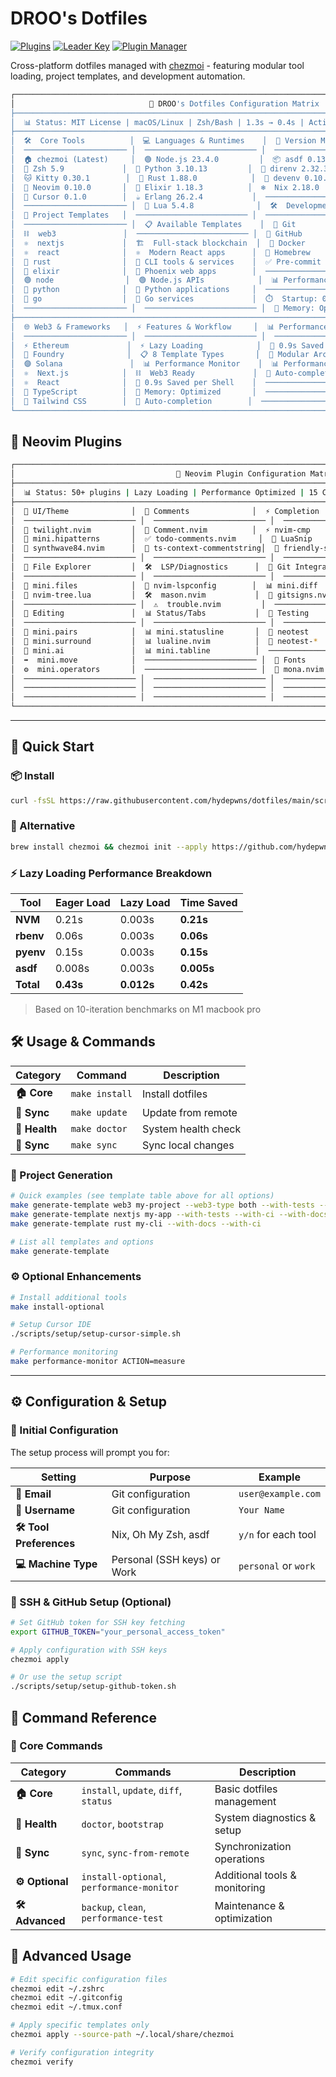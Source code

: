 # DROO's Dotfiles

[![Plugins](https://dotfyle.com/Hydepwns/dotfiles-config-nvim/badges/plugins?style=flat)](https://dotfyle.com/Hydepwns/dotfiles-config-nvim)
[![Leader Key](https://dotfyle.com/Hydepwns/dotfiles-config-nvim/badges/leaderkey?style=flat)](https://dotfyle.com/Hydepwns/dotfiles-config-nvim)
[![Plugin Manager](https://dotfyle.com/Hydepwns/dotfiles-config-nvim/badges/plugin-manager?style=flat)](https://dotfyle.com/Hydepwns/dotfiles-config-nvim)

Cross-platform dotfiles managed with [chezmoi](https://www.chezmoi.io/) - featuring modular tool loading, project templates, and development automation.

```bash
┌─────────────────────────────────────────────────────────────────────────────────────────────────────────────┐
│                              🚀 DROO's Dotfiles Configuration Matrix                                         │
├─────────────────────────────────────────────────────────────────────────────────────────────────────────────┤
│  📊 Status: MIT License | macOS/Linux | Zsh/Bash | 1.3s → 0.4s | Active Development                        │
├─────────────────────────────────────────────────────────────────────────────────────────────────────────────┤
│  🛠️  Core Tools          │  💻 Languages & Runtimes    │  🔧 Version Managers            │
│  ─────────────────────── │  ───────────────────────── │  ──────────────────────────────  │
│  🏠 chezmoi (Latest)     │  🟢 Node.js 23.4.0         │  📦 asdf 0.13.1                  │
│  🐚 Zsh 5.9             │  🐍 Python 3.10.13         │  🔄 direnv 2.32.3                │
│  🐱 Kitty 0.30.1        │  🦀 Rust 1.88.0            │  🐧 devenv 0.10.0                │
│  📝 Neovim 0.10.0       │  💜 Elixir 1.18.3          │  ❄️  Nix 2.18.0                  │
│  🎯 Cursor 0.1.0        │  ☕ Erlang 26.2.4           │  ──────────────────────────────  │
│  ─────────────────────── │  🔵 Lua 5.4.8              │  🛠️  Development Tools          │
│  🎨 Project Templates   │  ───────────────────────── │  ──────────────────────────────  │
│  ─────────────────────── │  📋 Available Templates    │  🔧 Git                          │
│  ⛓️  web3               │  ───────────────────────── │  🐙 GitHub                       │
│  ⚛️  nextjs             │  🏗️  Full-stack blockchain  │  🐳 Docker                       │
│  ⚛️  react              │  ⚛️  Modern React apps      │  🍺 Homebrew                     │
│  🦀 rust                │  🦀 CLI tools & services    │  ✅ Pre-commit                   │
│  💜 elixir              │  💜 Phoenix web apps        │  ──────────────────────────────  │
│  🟢 node                │  🟢 Node.js APIs            │  📊 Performance Tools            │
│  🐍 python              │  🐍 Python applications     │  ──────────────────────────────  │
│  🔵 go                  │  🔵 Go services             │  ⏱️  Startup: 0.4s               │
│  ─────────────────────── │  ───────────────────────── │  💾 Memory: Optimized            │
├─────────────────────────────────────────────────────────────────────────────────────────────────────────────┤
│  🌐 Web3 & Frameworks   │  ⚡ Features & Workflow     │  📊 Performance Metrics          │
│  ─────────────────────── │  ───────────────────────── │  ──────────────────────────────  │
│  ⚡ Ethereum             │  ⚡ Lazy Loading            │  🚀 0.9s Saved per Shell         │
│  🔨 Foundry              │  📋 8 Template Types       │  🧩 Modular Architecture         │
│  🟣 Solana               │  📊 Performance Monitor    │  📊 Performance Monitor          │
│  ⚛️  Next.js            │  ⛓️  Web3 Ready             │  🎯 Auto-completion              │
│  ⚛️  React              │  🚀 0.9s Saved per Shell    │  ──────────────────────────────  │
│  🔷 TypeScript          │  💾 Memory: Optimized       │  ──────────────────────────────  │
│  🎨 Tailwind CSS        │  🎯 Auto-completion        │  ──────────────────────────────  │
└─────────────────────────────────────────────────────────────────────────────────────────────────────────────┘
```

## 🔗 Neovim Plugins

```bash
┌─────────────────────────────────────────────────────────────────────────────────────────────────────────────┐
│                                    🎯 Neovim Plugin Configuration Matrix                                    │
├─────────────────────────────────────────────────────────────────────────────────────────────────────────────┤
│  📊 Status: 50+ plugins | Lazy Loading | Performance Optimized | 15 Categories                              │
├─────────────────────────────────────────────────────────────────────────────────────────────────────────────┤
│  🎨 UI/Theme              │  💬 Comments              │  ⚡ Completion              │  🔍 Fuzzy Finder        │
│  ───────────────────────── │  ───────────────────────── │  ───────────────────────── │  ─────────────────────  │
│  🌙 twilight.nvim         │  💬 Comment.nvim          │  ⚡ nvim-cmp               │  🔭 telescope.nvim      │
│  🎨 mini.hipatterns       │  ✅ todo-comments.nvim     │  📝 LuaSnip               │  📍 mini.visits         │
│  🌆 synthwave84.nvim      │  💬 ts-context-commentstring│  🧩 friendly-snippets    │  🔍 mini.extra          │
│  ───────────────────────── │  ───────────────────────── │  ───────────────────────── │  ─────────────────────  │
│  📁 File Explorer         │  🛠️  LSP/Diagnostics      │  🐙 Git Integration       │  ⌨️  Keybindings         │
│  ───────────────────────── │  ───────────────────────── │  ───────────────────────── │  ─────────────────────  │
│  📂 mini.files            │  🔧 nvim-lspconfig        │  📊 mini.diff             │  ⌨️  which-key.nvim      │
│  🌳 nvim-tree.lua         │  🛠️  mason.nvim           │  🐙 gitsigns.nvim         │  ⚡ flash.nvim           │
│  ───────────────────────── │  ⚠️  trouble.nvim         │  ───────────────────────── │  ─────────────────────  │
│  📝 Editing               │  📊 Status/Tabs           │  🧪 Testing               │  📚 Note-taking          │
│  ───────────────────────── │  ───────────────────────── │  ───────────────────────── │  ─────────────────────  │
│  🔗 mini.pairs            │  📊 mini.statusline       │  🧪 neotest               │  📖 orgmode              │
│  🔄 mini.surround         │  📊 lualine.nvim          │  🧪 neotest-*             │  📚 neorg                │
│  🤖 mini.ai               │  📊 mini.tabline          │  ───────────────────────── │  ─────────────────────  │
│  ➡️  mini.move            │  ───────────────────────── │  🎨 Fonts                 │  🛠️  Utilities          │
│  ⚙️  mini.operators       │  ───────────────────────── │  🎨 mona.nvim            │  🧩 mini.nvim            │
│  ───────────────────────── │  ───────────────────────── │  ───────────────────────── │  🔊 noice.nvim           │
│  ───────────────────────── │  ───────────────────────── │  ───────────────────────── │  🔔 nvim-notify          │
│  ───────────────────────── │  ───────────────────────── │  ───────────────────────── │  🎛️  dressing.nvim       │
└─────────────────────────────────────────────────────────────────────────────────────────────────────────────┘
```

---

## 🚀 Quick Start

### 📦 Install

```bash
curl -fsSL https://raw.githubusercontent.com/hydepwns/dotfiles/main/scripts/setup/quick-setup.sh | bash
```

### 🔄 Alternative

```bash
brew install chezmoi && chezmoi init --apply https://github.com/hydepwns/dotfiles.git
```

### ⚡ Lazy Loading Performance Breakdown

| Tool | Eager Load | Lazy Load | Time Saved |
|------|------------|-----------|------------|
| **NVM** | 0.21s | 0.003s | **0.21s** |
| **rbenv** | 0.06s | 0.003s | **0.06s** |
| **pyenv** | 0.15s | 0.003s | **0.15s** |
| **asdf** | 0.008s | 0.003s | **0.005s** |
| **Total** | **0.43s** | **0.012s** | **0.42s** |

> Based on 10-iteration benchmarks on M1 macbook pro

## 🛠️ Usage & Commands

| Category | Command | Description |
|----------|---------|-------------|
| **🏠 Core** | `make install` | Install dotfiles |
| **🔄 Sync** | `make update` | Update from remote |
| **🏥 Health** | `make doctor` | System health check |
| **📡 Sync** | `make sync` | Sync local changes |

### 🎨 Project Generation

```bash
# Quick examples (see template table above for all options)
make generate-template web3 my-project --web3-type both --with-tests --with-ci
make generate-template nextjs my-app --with-tests --with-ci --with-docs
make generate-template rust my-cli --with-docs --with-ci

# List all templates and options
make generate-template
```

### ⚙️ Optional Enhancements

```bash
# Install additional tools
make install-optional

# Setup Cursor IDE
./scripts/setup/setup-cursor-simple.sh

# Performance monitoring
make performance-monitor ACTION=measure
```

---

## ⚙️ Configuration & Setup

### 🎯 Initial Configuration

The setup process will prompt you for:

| Setting | Purpose | Example |
|---------|---------|---------|
| **📧 Email** | Git configuration | `user@example.com` |
| **👤 Username** | Git configuration | `Your Name` |
| **🛠️ Tool Preferences** | Nix, Oh My Zsh, asdf | `y/n` for each tool |
| **💻 Machine Type** | Personal (SSH keys) or Work | `personal` or `work` |

### 🔑 SSH & GitHub Setup (Optional)

```bash
# Set GitHub token for SSH key fetching
export GITHUB_TOKEN="your_personal_access_token"

# Apply configuration with SSH keys
chezmoi apply

# Or use the setup script
./scripts/setup/setup-github-token.sh
```

## 🔧 Command Reference

### 🎯 Core Commands

| Category | Commands | Description |
|----------|----------|-------------|
| **🏠 Core** | `install`, `update`, `diff`, `status` | Basic dotfiles management |
| **🏥 Health** | `doctor`, `bootstrap` | System diagnostics & setup |
| **📡 Sync** | `sync`, `sync-from-remote` | Synchronization operations |
| **⚙️ Optional** | `install-optional`, `performance-monitor` | Additional tools & monitoring |
| **🛠️ Advanced** | `backup`, `clean`, `performance-test` | Maintenance & optimization |

## 🚀 Advanced Usage

```bash
# Edit specific configuration files
chezmoi edit ~/.zshrc
chezmoi edit ~/.gitconfig
chezmoi edit ~/.tmux.conf

# Apply specific templates only
chezmoi apply --source-path ~/.local/share/chezmoi

# Verify configuration integrity
chezmoi verify
```
